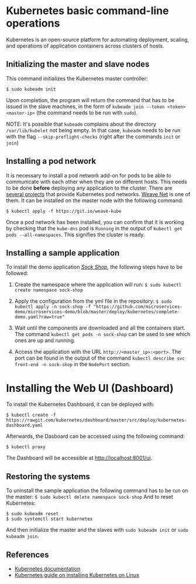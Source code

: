 # Kubernetes basic command-line operations

Kubernetes is an open-source platform for automating deployment, scaling, and operations of application containers across clusters of hosts.

## Initializing the master and slave nodes

This command initializes the Kubernetes master controller: 

```
$ sudo kubeadm init
```

Upon completion, the program will return the command that has to be issued in the slave machines, in the form of `kubeadm join --token <token> <master-ip>` (the command needs to be run with `sudo`).

NOTE: It's possible that `kubeadm` complains about the directory `/var/lib/kubelet` not being empty. In that case, `kubeadm` needs to be run with the flag `--skip-preflight-checks` (right after the commands `init` or `join`)
## Installing a pod network
It is necessary to install a pod network add-on for pods to be able to communicate with each other when they are on different hosts.
This needs to be done **before** deploying any application to the cluster.
There are [several projects](http://kubernetes.io/docs/admin/addons/) that provide Kubernetes pod networks. [Weave Net](https://github.com/weaveworks/weave-kube) is one of them. It can be installed on the master node with the following command:

```
$ kubectl apply -f https://git.io/weave-kube
```

Once a pod network has been installed, you can confirm that it is working by checking that the `kube-dns` pod is `Running` in the output of `kubectl get pods --all-namespaces`. This signifies the cluster is ready.

## Installing a sample application

To install the demo application *[Sock Shop](https://github.com/microservices-demo/microservices-demo)*, the following steps have to be followed:

1. Create the namespace where the application will run:
`$ sudo kubectl create namespace sock-shop`

2. Apply the configuration from the yml file in the repository:
`$ sudo kubectl apply -n sock-shop -f "https://github.com/microservices-demo/microservices-demo/blob/master/deploy/kubernetes/complete-demo.yaml?raw=true"`

3. Wait until the components are downloaded and all the containers start. The command `kubectl get pods -n sock-shop` can be used to see which ones are up and running.

4. Access the application with the URL `http://<master_ip>:<port>`. The port can be found in the output of the command `kubectl describe svc front-end -n sock-shop` in the `NodePort` section.

# Installing the Web UI (Dashboard)

To install the Kubernetes Dashboard, it can be deployed with:

```
$ kubectl create -f https://rawgit.com/kubernetes/dashboard/master/src/deploy/kubernetes-dashboard.yaml
```

Afterwards, the Dasboard can be accessed using the following command:

```
$ kubectl proxy
```

The Dashboard will be accessible at [http://localhost:8001/ui](http://localhost:8001/ui).

## Restoring the systems

To uninstall the sample application the following command has to be run on the master:
`$ sudo kubectl delete namespace sock-shop`
And to reset Kubernetes:

```
$ sudo kubeadm reset
$ sudo systemctl start kubernetes
```

And then initialize the master and the slaves with `sudo kubeadm init` or `sudo kubeadm join`.

## References

* [Kubernetes documentation](http://kubernetes.io/docs/)
* [Kubernetes guide on installing Kubernetes on Linux](http://kubernetes.io/docs/getting-started-guides/kubeadm/)

